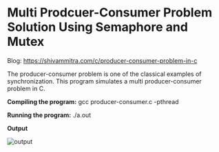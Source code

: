 # Multi Prodcuer-Consumer Problem Solution Using Semaphore and Mutex

Blog: https://shivammitra.com/c/producer-consumer-problem-in-c

The producer-consumer problem is one of the classical examples of synchronization. This program simulates a multi producer-consumer problem in C.

<b>Compiling the program:</b> gcc producer-consumer.c -pthread

<b>Running the program:</b> ./a.out

**Output**

![output](output.png)